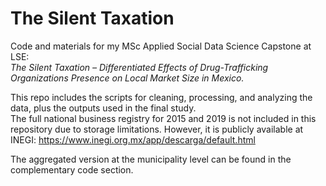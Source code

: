 # The Silent Taxation

Code and materials for my MSc Applied Social Data Science Capstone at LSE:  
*The Silent Taxation – Differentiated Effects of Drug-Trafficking Organizations Presence on Local Market Size in Mexico.*

This repo includes the scripts for cleaning, processing, and analyzing the data, plus the outputs used in the final study.  
The full national business registry for 2015 and 2019 is not included in this repository due to storage limitations. 
However, it is publicly available at INEGI: https://www.inegi.org.mx/app/descarga/default.html 

The aggregated version at the municipality level can be found in the complementary code section.
